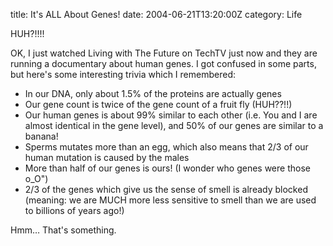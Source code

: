title: It's ALL About Genes!
date: 2004-06-21T13:20:00Z
category: Life

HUH?!!!!

OK, I just watched Living with The Future on TechTV just now and they are running a documentary about human genes. I got confused in some parts, but here's some interesting trivia which I remembered:

- In our DNA, only about 1.5% of the proteins are actually genes
- Our gene count is twice of the gene count of a fruit fly (HUH??!!)
- Our human genes is about 99% similar to each other (i.e. You and I are almost identical in the gene level), and 50% of our genes are similar to a banana!
- Sperms mutates more than an egg, which also means that 2/3 of our human mutation is caused by the males
- More than half of our genes is ours! (I wonder who genes were those o_O")
- 2/3 of the genes which give us the sense of smell is already blocked (meaning: we are MUCH more less sensitive to smell than we are used to billions of years ago!)

Hmm… That's something.

